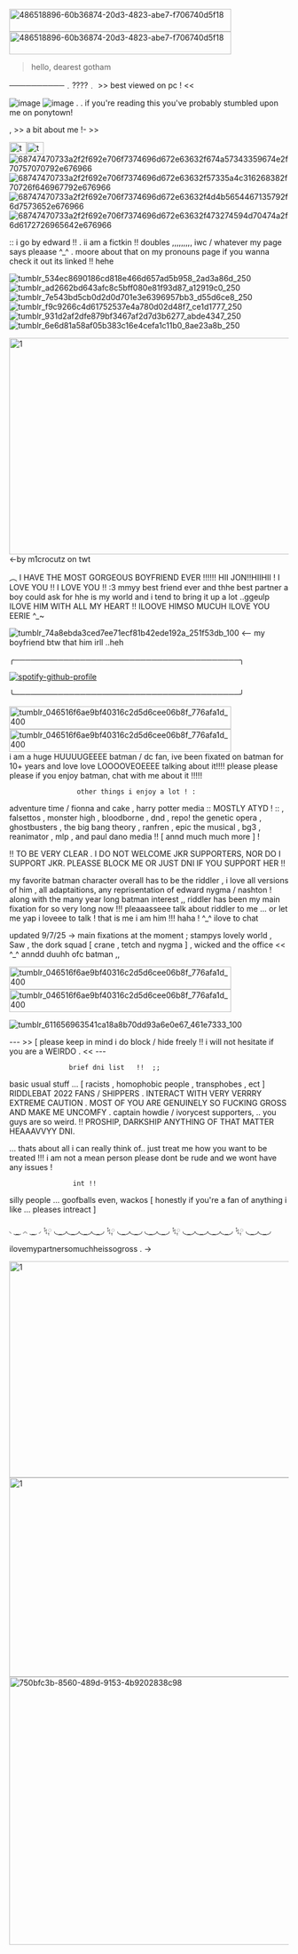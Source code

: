 <img width="400" height="41" alt="486518896-60b36874-20d3-4823-abe7-f706740d5f18" src="https://github.com/user-attachments/assets/f5a5bd73-c369-4f7c-bbea-f96c35f11909" /><img width="400" height="41" alt="486518896-60b36874-20d3-4823-abe7-f706740d5f18" src="https://github.com/user-attachments/assets/f5a5bd73-c369-4f7c-bbea-f96c35f11909" />



>hello, dearest gotham

──────────﹒????﹒  >> best viewed on pc ! <<

 ![image](https://github.com/user-attachments/assets/3a74c869-ddfd-40e3-84e9-55a714c492cd) ![image](https://github.com/user-attachments/assets/4cf7259d-e126-4b75-824e-430daa662189) . . if you're reading this you've probably stumbled upon me on ponytown!  


 

 









   , >> a bit about me  !- >>


<img width="31" height="22" alt="tumblr_65764ddb066ee12a0cd036247d393ede_4d6550ea_75" src="https://github.com/user-attachments/assets/a6a49bca-41e0-47f2-90fb-a532019a44c1" /><img width="31" height="22" alt="tumblr_1cbf33407f914c3116575c7c4e61202a_184b81f8_75" src="https://github.com/user-attachments/assets/8ed71fa1-0bc4-492e-b7a3-ece48c3f4a58" />![68747470733a2f2f692e706f7374696d672e63632f674a57343359674e2f70757070792e676966](https://github.com/user-attachments/assets/b9f1058d-4d2f-441e-b515-d1ad1fc6d99a)![68747470733a2f2f692e706f7374696d672e63632f57335a4c316268382f70726f646967792e676966](https://github.com/user-attachments/assets/d3ed333e-36b0-4142-a0a7-115ba1d73aa9)![68747470733a2f2f692e706f7374696d672e63632f4d4b5654467135792f6d7573652e676966](https://github.com/user-attachments/assets/193fe42b-1f6b-40a2-b152-6c1541b6dcf6)![68747470733a2f2f692e706f7374696d672e63632f473274594d70474a2f6d6172726965642e676966](https://github.com/user-attachments/assets/2fbe2fdf-763e-4aec-b4c0-02dcf2763d13)






::  i go by edward !! .  ii am a fictkin !! doubles ,,,,,,,,, iwc / whatever my page says pleaase ^_^ . moore about that on my pronouns page if you wanna check it out its linked !! hehe
 
  
  ![tumblr_534ec8690186cd818e466d657ad5b958_2ad3a86d_250](https://github.com/user-attachments/assets/5d6feba1-bc05-479c-8d58-f48166983c2f)![tumblr_ad2662bd643afc8c5bff080e81f93d87_a12919c0_250](https://github.com/user-attachments/assets/6126476c-9adf-4c5c-87a1-d3db9f39f00e)![tumblr_7e543bd5cb0d2d0d701e3e6396957bb3_d55d6ce8_250](https://github.com/user-attachments/assets/36aff699-5189-4d86-8609-7b271edfdfcb)![tumblr_f9c9266c4d61752537e4a780d02d48f7_ce1d1777_250](https://github.com/user-attachments/assets/cfa34f25-dd5c-4213-bc3e-835e4553e63b)![tumblr_931d2af2dfe879bf3467af2d7d3b6277_abde4347_250](https://github.com/user-attachments/assets/cf788366-4daa-4aa9-a017-cfddd4520a26)![tumblr_6e6d81a58af05b383c16e4cefa1c11b0_8ae23a8b_250](https://github.com/user-attachments/assets/c7830ba3-adce-4b23-ba65-540f155aafac)



<img width="736" height="390" alt="1" src="https://github.com/user-attachments/assets/19b59fe1-6073-4861-977f-8c63aef2b910" />  <-by m1crocutz on twt



  ︵ I HAVE THE MOST GORGEOUS BOYFRIEND EVER !!!!!! HII JON!!HIIHII ! I LOVE YOU !! I LOVE YOU !!  :3 mmyy best friend ever and thhe best partner a boy could ask for hhe is my world and i tend to bring it up a lot ..ggeulp ILOVE HIM WITH ALL MY HEART !! ILOOVE HIMSO MUCUH  ILOVE YOU EERIE ^_~



![tumblr_74a8ebda3ced7ee71ecf81b42ede192a_251f53db_100](https://github.com/user-attachments/assets/a7405655-a919-499c-89fe-b231c0cd6aeb)    <-- my boyfriend btw that him irll ..heh

  

  ╭─────────────────────────────────────────╮
  

[![spotify-github-profile](https://spotify-github-profile.kittinanx.com/api/view?uid=ab2a3u6b8cjitzbay6obl1hzp&cover_image=true&theme=natemoo-re&show_offline=false&background_color=000000&interchange=true&bar_color=c0ed7e&bar_color_cover=false)](https://github.com/kittinan/spotify-github-profile)

  ╰─────────────────────────────────────────╯


<img width="400" height="41" alt="tumblr_046516f6ae9bf40316c2d5d6cee06b8f_776afa1d_400" src="https://github.com/user-attachments/assets/60b36874-20d3-4823-abe7-f706740d5f18" /><img width="400" height="41" alt="tumblr_046516f6ae9bf40316c2d5d6cee06b8f_776afa1d_400" src="https://github.com/user-attachments/assets/a0c68591-1c4d-47ce-8ba0-fd9ce067e4d3" />        
i am a huge HUUUUGEEEE batman / dc fan, ive been fixated on batman for 10+ years and love love LOOOOVEOEEEE talking about it!!!! please please please if you enjoy batman, chat with me about it !!!!!



                     other things i enjoy a lot ! :

    
adventure time  /  fionna and cake  , harry potter media :: MOSTLY ATYD ! :: , falsettos , monster high , bloodborne , dnd , repo! the genetic opera , ghostbusters , the big bang theory , ranfren , epic the musical , bg3 , reanimator , mlp , and paul dano media !! [ annd much much more ]  !

!! TO BE VERY CLEAR . I DO NOT WELCOME JKR SUPPORTERS, NOR DO I SUPPORT JKR. PLEASSE BLOCK ME OR JUST DNI IF YOU SUPPORT HER !!





 my favorite batman character overall has to be the riddler , i love all versions of him , all adaptaitions, any reprisentation of edward nygma / nashton ! along with the many year long batman 
           interest  ,, riddler has been my main fixation for so very long now !!! pleaaasseee talk about riddler to me ... or let me yap i loveee to talk !  that is me i am him !!! haha ! ^_^ ilove to chat


updated 9/7/25 -> main fixations at the moment  ;  stampys lovely world , Saw , the dork squad [ crane , tetch and nygma ] , wicked and the office << ^_^   anndd duuhh ofc batman ,, 


<img width="400" height="41" alt="tumblr_046516f6ae9bf40316c2d5d6cee06b8f_776afa1d_400" src="https://github.com/user-attachments/assets/2bc3dfbb-3f10-4506-bc2c-329a26d58e86" /><img width="400" height="41" alt="tumblr_046516f6ae9bf40316c2d5d6cee06b8f_776afa1d_400" src="https://github.com/user-attachments/assets/9986c280-d8e7-415a-94ce-ef238cf4f0e8" />




  ![tumblr_611656963541ca18a8b70dd93a6e0e67_461e7333_100](https://github.com/user-attachments/assets/7f89123e-b034-4b4f-9db7-2dad27b72d1d)



 --- >> [ please keep in mind i do block / hide freely !! i will not hesitate if you are a WEIRDO . << ---  


                   brief dni list   !!  ;;

basic usual stuff ... [ racists , homophobic people , transphobes , ect ]    RIDDLEBAT 2022 FANS / SHIPPERS . INTERACT WITH VERY VERRRY EXTREME CAUTION . MOST OF YOU ARE GENUINELY SO FUCKING GROSS AND MAKE ME UNCOMFY .
captain howdie / ivorycest supporters, .. you guys are so weird.   !! PROSHIP, DARKSHIP ANYTHING OF THAT MATTER HEAAAVVYY DNI. 

  ... thats about all i can really think of.. just treat me how you want to be treated !!! i am not a mean person please dont be rude and we wont have any issues !



                    int !!                      

silly people ... goofballs even, wackos  [ honestly if you're a fan of anything i like ... pleases intreact ]


◟ ͜  ͜ ◞◟ ͜  ͜ ◞  ᛪ༙ ◟ ͜  ͜ ◞◟ ͜  ͜ ◞◟ ͜  ͜ ◞◟ ͜  ͜ ◞  ᛪ༙ ◟ ͜  ͜ ◞◟ ͜  ͜ ◞ ◟ ͜  ͜ ◞◟ ͜  ͜ ◞  ᛪ༙ ◟ ͜  ͜ ◞◟ ͜  ͜ ◞◟ ͜  ͜ ◞◟ ͜  ͜ ◞  ᛪ༙ ◟ ͜  ͜ ◞◟ ͜  ͜ ◞
ilovemypartnersomuchheissogross .   ->

<img width="736" height="390" alt="1" src="https://github.com/user-attachments/assets/c4ed626f-9d47-4ab5-b1ba-be4ce6dc72c3" />
<img width="560" height="359" alt="1" src="https://github.com/user-attachments/assets/f6a7dae8-d1d9-4bed-86a3-4ccd4b9d96d2" />
<img width="775" height="483" alt="750bfc3b-8560-489d-9153-4b9202838c98" src="https://github.com/user-attachments/assets/1114b364-23d4-4e5d-a5f6-ed7d6facc189" />


